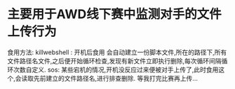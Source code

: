 # 主要用于AWD线下赛中监测对手的文件上传行为
食用方法:
killwebshell : 开机后食用  会自动建立一份脚本文件,所在的路径下,所有文件路径名文件,之后便开始循环检查,发现有新文件立即执行删除,每次循环间隔循环次数自定义.
sos: 某些宕机的情况,开机没反应过来便被对手上传了,此时食用这个,会读取先前建立的文件路径名,进行排查删除.
等我打完比赛再上传...
